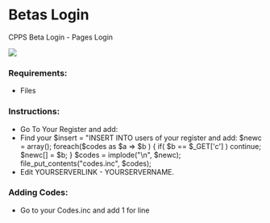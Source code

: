 Betas Login
====

CPPS Beta Login - Pages Login

![](http://i.imgur.com/Ku126Wll.jpg)

### Requirements:
<ul>
 <li> Files</li>
</ul>

### Instructions:
<ul>
  <li>Go To Your Register and add:
  <?php
$codes = explode("\n", file_get_contents("codes.inc") );
if( ! isset($_GET['c']) || ! in_array($_GET['c'], $codes ) )
exit("You Dont have a beta code now! buy one or win!");
?>
  </li>
<li>
Find your $insert = "INSERT INTO users of your register and add:
$newc = array();
foreach($codes as $a => $b ) {
if( $b == $_GET['c'] ) continue;
$newc[] = $b;
}
$codes = implode("\n", $newc);
file_put_contents("codes.inc", $codes);
</li>
<li>
Edit YOURSERVERLINK - YOURSERVERNAME.
</li>
</ul>

### Adding Codes:
<ul>
<li>Go to your Codes.inc and add 1 for line</li>
</ul>
